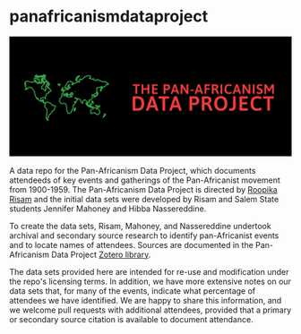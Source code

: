 # panafricanismdataproject

![Logo for the Pan-Africanism Data Project with a green outline of contents,the words The Pan-Africanism Data Project in red, on a Black background](https://github.com/roopikarisam/panafricanismdataproject/blob/main/Pan-Africanism%20Data%20Project%20Logo.png?raw=true)  

A data repo for the Pan-Africanism Data Project, which documents attendeeds of key events and gatherings of the Pan-Africanist movement from 1900-1959. The Pan-Africanism Data Project is directed by [Roopika Risam](http://roopikarisam.com) and the initial data sets were developed by Risam and Salem State students Jennifer Mahoney and Hibba Nassereddine. 

To create the data sets, Risam, Mahoney, and Nassereddine undertook archival and secondary source research to identify pan-Africanist events and to locate names of attendees. Sources are documented in the Pan-Africanism Data Project [Zotero library](https://www.zotero.org/groups/2368123/the_pan-africanism_data_project/library).

The data sets provided here are intended for re-use and modification under the repo's licensing terms. In addition, we have more extensive notes on our data sets that, for many of the events, indicate what percentage of attendees we have identified. We are happy to share this information, and we welcome pull requests with additional attendees, provided that a primary or secondary source citation is available to document attendance. 
